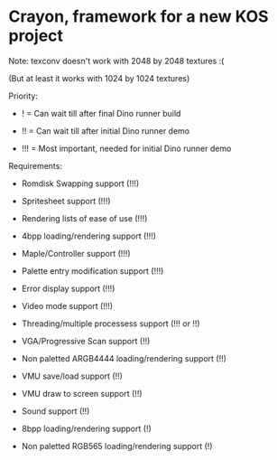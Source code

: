 # Crayon, framework for a new KOS project

Note: texconv doesn't work with 2048 by 2048 textures :(

(But at least it works with 1024 by 1024 textures)

Priority:

* ! = Can wait till after final Dino runner build

* !! = Can wait till after initial Dino runner demo

* !!! = Most important, needed for initial Dino runner demo

Requirements:

* Romdisk Swapping support (!!!)

* Spritesheet support (!!!)

* Rendering lists of ease of use (!!!)

* 4bpp loading/rendering support (!!!)

* Maple/Controller support (!!!)

* Palette entry modification support (!!!)

* Error display support (!!!)

* Video mode support (!!!)

* Threading/multiple processess support (!!! or !!)

* VGA/Progressive Scan support (!!)

* Non paletted ARGB4444 loading/rendering support (!!)

* VMU save/load support (!!)

* VMU draw to screen support (!!)

* Sound support (!!)

* 8bpp loading/rendering support (!)

* Non paletted RGB565 loading/rendering support (!)
